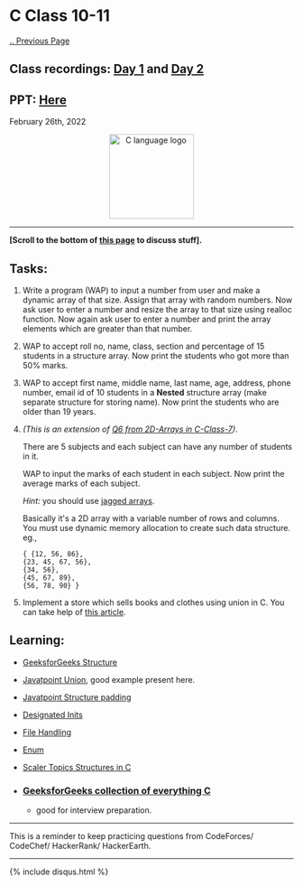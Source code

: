 # C Class 10-11

[.. Previous Page](..)

## Class recordings: [Day 1](https://drive.google.com/file/d/1ESVNSq7B49HDw4KBcs74hnzNczrtu2YV/view?usp=sharing) and [Day 2](https://drive.google.com/file/d/1VNTvd2ghUE7vnP4D31CtFJmhxK2o04_d/view?usp=sharing)

## PPT: [Here](./CC_FirstYe_Class10.pdf)

February 26th, 2022

<div align="center"><img src="../C_logo.png" alt="C language logo" height=150/></div>

<hr>

**[Scroll to the bottom of [this page](https://cc-mnnit.github.io/2021-22-Classes/Freshers/C/2022_02_26_CClass-10/) to discuss stuff].**

## Tasks:

1. Write a program (WAP) to input a number from user and make a dynamic array of that size. Assign that array with random numbers. Now ask user to enter a number and resize the array to that size using realloc function. Now again ask user to enter a number and print the array elements which are greater than that number.
2. WAP to accept roll no, name, class, section and percentage of 15 students in a structure array. Now print the students who got more than 50% marks.
3. WAP to accept first name, middle name, last name, age, address, phone number, email id of 10 students in a **Nested** structure array (make separate structure for storing name). Now print the students who are older than 19 years.
4. *(This is an extension of [Q6 from 2D-Arrays in C-Class-7](https://github.com/CC-MNNIT/2021-22-Classes/tree/main/Freshers/C/2022_02_19_CClass-8#2d-arrays))*.

    There are 5 subjects and each subject can have any number of students in it.

    WAP to input the marks of each student in each subject. Now print the average marks of each subject.
    
    *Hint:* you should use [jagged arrays](https://www.geeksforgeeks.org/jagged-array-or-array-of-arrays-in-c-with-examples/).

    Basically it's a 2D array with a variable number of rows and columns. You must use dynamic memory allocation to create such data structure.
    eg.,

    ```
    { {12, 56, 86},
    {23, 45, 67, 56},
    {34, 56},
    {45, 67, 89},
    {56, 78, 90} }
    ```
5. Implement a store which sells books and clothes using union in C. You can take help of [this article](https://www.javatpoint.com/c-union).

## Learning:

- [GeeksforGeeks Structure](https://www.geeksforgeeks.org/structures-c/)
- [Javatpoint Union](https://www.javatpoint.com/c-union), good example present here.
- [Javatpoint Structure padding](https://www.javatpoint.com/structure-padding-in-c)
- [Designated Inits](https://gcc.gnu.org/onlinedocs/gcc/Designated-Inits.html)
- [File Handling](https://www.javatpoint.com/file-handling-in-c)
- [Enum](https://www.geeksforgeeks.org/enumeration-enum-c/)
- [Scaler Topics Structures in C](https://www.scaler.com/topics/c/structures-c/)

- ### [GeeksforGeeks collection of everything C](https://www.geeksforgeeks.org/c-programming-language/)
    - good for interview preparation.

<hr>

This is a reminder to keep practicing questions from CodeForces/ CodeChef/ HackerRank/ HackerEarth.

<hr>

{% include disqus.html %}
